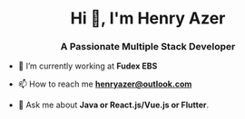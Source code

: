 <h1 align="center">Hi 👋, I'm Henry Azer</h1>
<h3 align="center">A Passionate Multiple Stack Developer</h3>

- 🔭 I’m currently working at **Fudex EBS**

- 📫 How to reach me **henryazer@outlook.com**

- 💬 Ask me about **Java or React.js/Vue.js or Flutter**.
